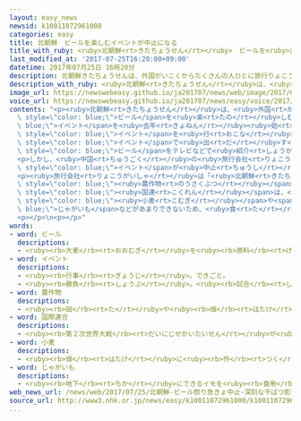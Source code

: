 ```yaml
---
layout: easy_news
newsid: k10011072961000
categories: easy
title: 北朝鮮　ビールを楽しむイベントが中止になる
title_with_ruby: <ruby>北朝鮮<rt>きたちょうせん</rt></ruby>　ビールを<ruby>楽<rt>たの</rt></ruby>しむイベントが<ruby>中止<rt>ちゅうし</rt></ruby>になる
last_modified_at: '2017-07-25T16:20:00+09:00'
datetime: 2017年07月25日 16時20分
description: 北朝鮮きたちょうせんは、外国がいこくからたくさんの人ひとに旅行りょこうに来きてもらうため、北朝鮮きたちょうせんのビールを楽たのしむイベントを去年きょねん始はじめました。
description_with_ruby: <ruby>北朝鮮<rt>きたちょうせん</rt></ruby>は、<ruby>外国<rt>がいこく</rt></ruby>からたくさんの<ruby>人<rt>ひと</rt></ruby>に<ruby>旅行<rt>りょこう</rt></ruby>に<ruby>来<rt>き</rt></ruby>てもらうため、<ruby>北朝鮮<rt>きたちょうせん</rt></ruby>のビールを<ruby>楽<rt>たの</rt></ruby>しむイベントを<ruby>去年<rt>きょねん</rt></ruby><ruby>始<rt>はじ</rt></ruby>めました。
image_url: https://newswebeasy.github.io/ja201707/news/web/image/2017/07/25/k10011072961000.jpg
voice_url: https://newswebeasy.github.io/ja201707/news/easy/voice/2017/07/25/k10011072961000.mp3
contents: "<p><ruby>北朝鮮<rt>きたちょうせん</rt></ruby>は、<ruby>外国<rt>がいこく</rt></ruby>からたくさんの<ruby>人<rt>ひと</rt></ruby>に<ruby>旅行<rt>りょこう</rt></ruby>に<ruby>来<rt>き</rt></ruby>てもらうため、<ruby>北朝鮮<rt>きたちょうせん</rt></ruby>の<span\
  \ style=\"color: blue;\">ビール</span>を<ruby>楽<rt>たの</rt></ruby>しむ<span style=\"color:\
  \ blue;\">イベント</span>を<ruby>去年<rt>きょねん</rt></ruby><ruby>始<rt>はじ</rt></ruby>めました。<ruby>今年<rt>ことし</rt></ruby>も７<ruby>月<rt>がつ</rt></ruby>２６<ruby>日<rt>にち</rt></ruby>〜８<ruby>月<rt>がつ</rt></ruby>３１<ruby>日<rt>にち</rt></ruby>にピョンヤンでこの<span\
  \ style=\"color: blue;\">イベント</span>を<ruby>行<rt>おこな</rt></ruby>う<ruby>予定<rt>よてい</rt></ruby>でした。７<ruby>月<rt>がつ</rt></ruby>１７<ruby>日<rt>にち</rt></ruby>には、<span\
  \ style=\"color: blue;\">イベント</span>で<ruby>出<rt>だ</rt></ruby>す<ruby>新<rt>あたら</rt></ruby>しい<span\
  \ style=\"color: blue;\">ビール</span>をテレビなどで<ruby>紹介<rt>しょうかい</rt></ruby>しました。</p>\n\
  <p>しかし、<ruby>中国<rt>ちゅうごく</rt></ruby>の<ruby>旅行会社<rt>りょこうがいしゃ</rt></ruby>などによると、この<span\
  \ style=\"color: blue;\">イベント</span>が<ruby>中止<rt>ちゅうし</rt></ruby>になったことがわかりました。</p>\n\
  <p><ruby>旅行会社<rt>りょこうがいしゃ</rt></ruby>は「<ruby>北朝鮮<rt>きたちょうせん</rt></ruby>では<ruby>最近<rt>さいきん</rt></ruby><ruby>雨<rt>あめ</rt></ruby>が<ruby>少<rt>すく</rt></ruby>なくて<span\
  \ style=\"color: blue;\"><ruby>農作物<rt>のうさくぶつ</rt></ruby></span>があまりできないため、<ruby>中止<rt>ちゅうし</rt></ruby>になったかもしれない」と<ruby>言<rt>い</rt></ruby>っています。<span\
  \ style=\"color: blue;\"><ruby>国連<rt>こくれん</rt></ruby></span>は、<ruby>北朝鮮<rt>きたちょうせん</rt></ruby>では<span\
  \ style=\"color: blue;\"><ruby>小麦<rt>こむぎ</rt></ruby></span>や<span style=\"color:\
  \ blue;\">じゃがいも</span>などがあまりできないため、<ruby>食<rt>た</rt></ruby>べ<ruby>物<rt>もの</rt></ruby>が<ruby>足<rt>た</rt></ruby>りなくなる<ruby>心配<rt>しんぱい</rt></ruby>があると<ruby>言<rt>い</rt></ruby>っています。</p>\n\
  <p></p>\n<p></p>"
words:
- word: ビール
  descriptions:
  - <ruby><rb>大麦</rb><rt>おおむぎ</rt></ruby>を<ruby><rb>原料</rb><rt>げんりょう</rt></ruby>にした<ruby><rb>酒</rb><rt>さけ</rt></ruby>。
- word: イベント
  descriptions:
  - <ruby><rb>行事</rb><rt>ぎょうじ</rt></ruby>。できごと。
  - <ruby><rb>勝負</rb><rt>しょうぶ</rt></ruby>。<ruby><rb>試合</rb><rt>しあい</rt></ruby>。
- word: 農作物
  descriptions:
  - <ruby><rb>田</rb><rt>た</rt></ruby>や<ruby><rb>畑</rb><rt>はたけ</rt></ruby>で<ruby><rb>作</rb><rt>つく</rt></ruby>るもの。<ruby><rb>米</rb><rt>こめ</rt></ruby>・<ruby><rb>野菜</rb><rt>やさい</rt></ruby>・<ruby><rb>果物</rb><rt>くだもの</rt></ruby>など。のうさくもつ。
- word: 国際連合
  descriptions:
  - <ruby><rb>第２次世界大戦</rb><rt>だいにじせかいたいせん</rt></ruby>が<ruby><rb>終</rb><rt>お</rt></ruby>わった１９４５<ruby><rb>年</rb><rt>ねん</rt></ruby>、<ruby><rb>世界</rb><rt>せかい</rt></ruby>の<ruby><rb>平和</rb><rt>へいわ</rt></ruby>と<ruby><rb>安全</rb><rt>あんぜん</rt></ruby>を<ruby><rb>守</rb><rt>まも</rt></ruby>るために<ruby><rb>作</rb><rt>つく</rt></ruby>られた<ruby><rb>仕組</rb><rt>しく</rt></ruby>み。<ruby><rb>本部</rb><rt>ほんぶ</rt></ruby>はアメリカのニューヨークにある。<ruby><rb>国連</rb><rt>こくれん</rt></ruby>。<ruby><rb>UN</rb><rt>ユーエヌ</rt></ruby>。
- word: 小麦
  descriptions:
  - <ruby><rb>畑</rb><rt>はたけ</rt></ruby>に<ruby><rb>作</rb><rt>つく</rt></ruby>る<ruby><rb>作物</rb><rt>さくもつ</rt></ruby>。<ruby><rb>実</rb><rt>み</rt></ruby>を、しょうゆ・みそを<ruby><rb>作</rb><rt>つく</rt></ruby>る<ruby><rb>原料</rb><rt>げんりょう</rt></ruby>にしたり、<ruby><rb>小麦粉</rb><rt>こむぎこ</rt></ruby>にしたりする。
- word: じゃがいも
  descriptions:
  - <ruby><rb>地下</rb><rt>ちか</rt></ruby>にできるイモを<ruby><rb>食用</rb><rt>しょくよう</rt></ruby>にする<ruby><rb>作物</rb><rt>さくもつ</rt></ruby>。<ruby><rb>夏</rb><rt>なつ</rt></ruby>のはじめ、<ruby><rb>白</rb><rt>しろ</rt></ruby>またはうすむらさき<ruby><rb>色</rb><rt>いろ</rt></ruby>の<ruby><rb>花</rb><rt>はな</rt></ruby>が<ruby><rb>咲</rb><rt>さ</rt></ruby>く。ばれいしょ。
web_news_url: /news/web/2017/07/25/北朝鮮-ビール祭り急きょ中止-深刻な干ばつ影響か/
source_url: http://www3.nhk.or.jp/news/easy/k10011072961000/k10011072961000.html
...
```

